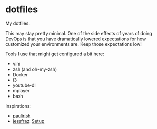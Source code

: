 # dotfiles

My dotfiles.

This may stay pretty minimal. One of the side effects of years of doing DevOps is that you have dramatically lowered expectations for how customized your environments are. Keep those expectations low!

Tools I use that might get configured a bit here:

* vim
* zsh (and oh-my-zsh)
* Docker
* i3
* youtube-dl
* mplayer
* bash

Inspirations:

* [paulirish](https://github.com/paulirish/dotfiles)
* [jessfraz](https://github.com/jessfraz/dotfiles): [Setup](https://usesthis.com/interviews/jessie.frazelle/)

